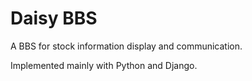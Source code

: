 # Daisy BBS
A BBS for stock information display and communication.

Implemented mainly with Python and Django.
